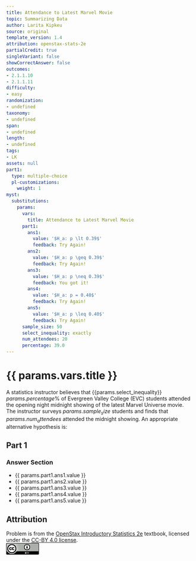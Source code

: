 ```yaml
---
title: Attendance to Latest Marvel Movie
topic: Summarizing Data
author: Larita Kipkeu
source: original
template_version: 1.4
attribution: openstax-stats-2e
partialCredit: true
singleVariant: false
showCorrectAnswer: false
outcomes:
- 2.1.1.10
- 2.1.1.11
difficulty:
- easy
randomization:
- undefined
taxonomy:
- undefined
span:
- undefined
length:
- undefined
tags:
- LK
assets: null
part1:
  type: multiple-choice
  pl-customizations:
    weight: 1
myst:
  substitutions:
    params:
      vars:
        title: Attendance to Latest Marvel Movie
      part1:
        ans1:
          value: '$H_a: p \lt 0.39$'
          feedback: Try Again!
        ans2:
          value: '$H_a: p \geq 0.39$'
          feedback: Try Again!
        ans3:
          value: '$H_a: p \neq 0.39$'
          feedback: You got it!
        ans4:
          value: '$H_a: p = 0.40$'
          feedback: Try Again!
        ans5:
          value: '$H_a: p \leq 0.40$'
          feedback: Try Again!
      sample_size: 50
      select_inequality: exactly
      num_attendees: 20
      percentage: 39.0
---
```

# {{ params.vars.title }}
A statistics instructor believes that {{params.select_inequality}} ${{params.percentage}}$% of Evergreen Valley College (EVC) students attended the opening night midnight showing of the latest Marvel Universe movie. The instructor surveys ${{params.sample_size}}$ students and finds that ${{params.num_attendees}}$ attended the midnight showing. An appropriate alternative hypothesis is:

## Part 1

### Answer Section

- {{ params.part1.ans1.value }}
- {{ params.part1.ans2.value }}
- {{ params.part1.ans3.value }}
- {{ params.part1.ans4.value }}
- {{ params.part1.ans5.value }}

## Attribution

Problem is from the [OpenStax Introductory Statistics 2e](https://openstax.org/books/introductory-statistics-2e) textbook, licensed under the [CC-BY 4.0 license](https://creativecommons.org/licenses/by/4.0/).<br>![Image representing the Creative Commons 4.0 BY license.](https://raw.githubusercontent.com/firasm/bits/master/by.png)